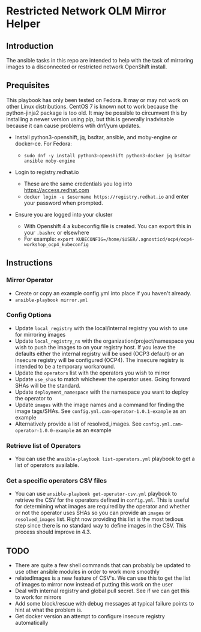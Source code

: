 # Restricted Network OLM Mirror Helper

## Introduction

The ansible tasks in this repo are intended to help with the task of mirroring images to a disconnected or restricted network OpenShift install.

## Prequisites
This playbook has only been tested on Fedora. It may or may not work on other Linux distributions. CentOS 7 is known not to work because the python-jinja2 package is too old. It may be possible to circumvent this by installing a newer version using pip, but this is generally inadvisable because it can cause problems wtih dnf/yum updates.

* Install python3-openshift, jq, bsdtar, ansible, and moby-engine or docker-ce. For Fedora:
  * `sudo dnf -y install python3-openshift python3-docker jq bsdtar ansible moby-engine`

* Login to registry.redhat.io
  * These are the same credentials you log into https://access.redhat.com
  * `docker login -u $username https://registry.redhat.io` and enter your password when prompted.

* Ensure you are logged into your cluster
  * With Openshift 4 a kubeconfig file is created. You can export this in your `.bashrc` or elsewhere
  * For example: `export KUBECONFIG=/home/$USER/.agnosticd/ocp4/ocp4-workshop_ocp4_kubeconfig`

## Instructions
### Mirror Operator
* Create or copy an example config.yml into place if you haven't already.
* `ansible-playbook mirror.yml`

### Config Options
* Update `local_registry` with the local/internal registry you wish to use for mirroring images
* Update `local_registry_ns` with the organization/project/namespace you wish to push the images to on your registry host. If you leave the defaults either the internal registry will be used (OCP3 default) or an insecure registry will be configured (OCP4). The insecure registry is intended to be a temporary workaround.
* Update the `operators` list with the operators you wish to mirror
* Update `use_shas` to match whichever the operator uses. Going forward SHAs will be the standard.
* Update `deployment_namespace` with the namespace you want to deploy the operator to
* Update `images` with the image names and a command for finding the image tags/SHAs. See `config.yml.cam-operator-1.0.1-example` as an example
* Alternatively provide a list of resolved_images. See `config.yml.cam-operator-1.0.0-example` as an example

### Retrieve list of Operators
* You can use the `ansible-playbook list-operators.yml` playbook to get a list of operators available.

### Get a specific operators CSV files
* You can use `ansible-playbook get-operator-csv.yml` playbook to retrieve the CSV for the operators defined in `config.yml`. This is useful for determining what images are required by the operator and whether or not the operator uses SHAs so you can provide an `images` or `resolved_images` list. Right now providing this list is the most tedious step since there is no standard way to define images in the CSV. This process should improve in 4.3.

## TODO
* There are quite a few shell commands that can probably be updated to use other ansible modules in order to work more smoothly
* relatedImages is a new feature of CSV's. We can use this to get the list of images to mirror now instead of putting this work on the user
* Deal with internal registry and global pull secret. See if we can get this to work for mirrors
* Add some block/rescue with debug messages at typical failure points to hint at what the problem is.
* Get docker version an attempt to configure insecure registry automatically
